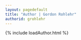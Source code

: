 ```yaml
---
layout: pagedefault
title: "Author | Gordon Rohlehr"
authorid: grohlehr
---
```

{% include loadAuthor.html %}